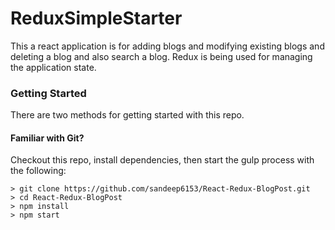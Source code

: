 # ReduxSimpleStarter
This a react application is for adding blogs and modifying existing blogs and deleting a blog and also search a blog.
Redux is being used for managing the application state.


### Getting Started

There are two methods for getting started with this repo.

#### Familiar with Git?
Checkout this repo, install dependencies, then start the gulp process with the following:

```
> git clone https://github.com/sandeep6153/React-Redux-BlogPost.git
> cd React-Redux-BlogPost
> npm install
> npm start
```


